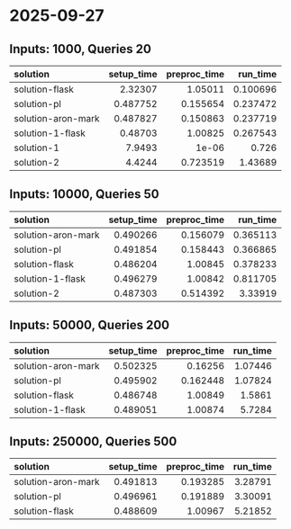 # 2025-09-27

## Inputs: 1000, Queries 20

| solution           |   setup_time |   preproc_time |   run_time |
|:-------------------|-------------:|---------------:|-----------:|
| solution-flask     |     2.32307  |       1.05011  |   0.100696 |
| solution-pl        |     0.487752 |       0.155654 |   0.237472 |
| solution-aron-mark |     0.487827 |       0.150863 |   0.237719 |
| solution-1-flask   |     0.48703  |       1.00825  |   0.267543 |
| solution-1         |     7.9493   |       1e-06    |   0.726    |
| solution-2         |     4.4244   |       0.723519 |   1.43689  |

## Inputs: 10000, Queries 50

| solution           |   setup_time |   preproc_time |   run_time |
|:-------------------|-------------:|---------------:|-----------:|
| solution-aron-mark |     0.490266 |       0.156079 |   0.365113 |
| solution-pl        |     0.491854 |       0.158443 |   0.366865 |
| solution-flask     |     0.486204 |       1.00845  |   0.378233 |
| solution-1-flask   |     0.496279 |       1.00842  |   0.811705 |
| solution-2         |     0.487303 |       0.514392 |   3.33919  |

## Inputs: 50000, Queries 200

| solution           |   setup_time |   preproc_time |   run_time |
|:-------------------|-------------:|---------------:|-----------:|
| solution-aron-mark |     0.502325 |       0.16256  |    1.07446 |
| solution-pl        |     0.495902 |       0.162448 |    1.07824 |
| solution-flask     |     0.486748 |       1.00849  |    1.5861  |
| solution-1-flask   |     0.489051 |       1.00874  |    5.7284  |

## Inputs: 250000, Queries 500

| solution           |   setup_time |   preproc_time |   run_time |
|:-------------------|-------------:|---------------:|-----------:|
| solution-aron-mark |     0.491813 |       0.193285 |    3.28791 |
| solution-pl        |     0.496961 |       0.191889 |    3.30091 |
| solution-flask     |     0.488609 |       1.00967  |    5.21852 |